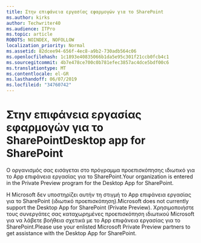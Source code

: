 ```yaml
---
title: Στην επιφάνεια εργασίας εφαρμογών για το SharePoint
ms.author: kirks
author: Techwriter40
ms.audience: ITPro
ms.topic: article
ROBOTS: NOINDEX, NOFOLLOW
localization_priority: Normal
ms.assetid: 82dcee94-656f-4ec8-a9b2-730adb564c06
ms.openlocfilehash: 1c1893e40835066b1da5e95c301f21ccb0fcb4c1
ms.sourcegitcommit: 4b7e478ce700c0b781efec3857ac4dce5bdf00c6
ms.translationtype: MT
ms.contentlocale: el-GR
ms.lasthandoff: 06/07/2019
ms.locfileid: "34760742"
---
```

# <a name="desktop-app-for-sharepoint"></a><span data-ttu-id="5f3f4-102">Στην επιφάνεια εργασίας εφαρμογών για το SharePoint</span><span class="sxs-lookup"><span data-stu-id="5f3f4-102">Desktop app for SharePoint</span></span>

<span data-ttu-id="5f3f4-103">Ο οργανισμός σας εισάγεται στο πρόγραμμα προεπισκόπησης ιδιωτικό για το App επιφάνεια εργασίας για το SharePoint.</span><span class="sxs-lookup"><span data-stu-id="5f3f4-103">Your organization is entered in the Private Preview program for the Desktop App for SharePoint.</span></span>

<span data-ttu-id="5f3f4-104">Η Microsoft δεν υποστηρίζει αυτήν τη στιγμή το App επιφάνεια εργασίας για το SharePoint (ιδιωτικό προεπισκόπηση).</span><span class="sxs-lookup"><span data-stu-id="5f3f4-104">Microsoft does not currently support the Desktop App for SharePoint (Private Preview).</span></span> <span data-ttu-id="5f3f4-105">Χρησιμοποιήστε τους συνεργάτες σας καταχωρημένες προεπισκόπηση ιδιωτικού Microsoft για να λάβετε βοήθεια σχετικά με το App επιφάνεια εργασίας για το SharePoint.</span><span class="sxs-lookup"><span data-stu-id="5f3f4-105">Please use your enlisted Microsoft Private Preview partners to get assistance with the Desktop App for SharePoint.</span></span>

